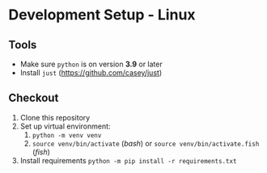# Development Setup - Linux

## Tools

- Make sure `python` is on version **3.9** or later
- Install `just` (https://github.com/casey/just)

## Checkout

1. Clone this repository
2. Set up virtual environment:
   1. `python -m venv venv`
   2. `source venv/bin/activate` (*bash*) or `source venv/bin/activate.fish` (*fish*)
3. Install requirements `python -m pip install -r requirements.txt`
